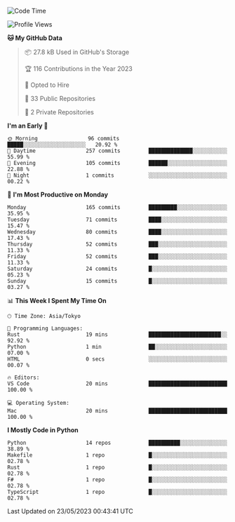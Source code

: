 <!--START_SECTION:waka-->
![Code Time](http://img.shields.io/badge/Code%20Time-669%20hrs%201%20min-blue)

![Profile Views](http://img.shields.io/badge/Profile%20Views-0-blue)

**🐱 My GitHub Data** 

> 📦 27.8 kB Used in GitHub's Storage 
 > 
> 🏆 116 Contributions in the Year 2023
 > 
> 💼 Opted to Hire
 > 
> 📜 33 Public Repositories 
 > 
> 🔑 2 Private Repositories 
 > 
**I'm an Early 🐤** 

```text
🌞 Morning                96 commits          █████░░░░░░░░░░░░░░░░░░░░   20.92 % 
🌆 Daytime                257 commits         ██████████████░░░░░░░░░░░   55.99 % 
🌃 Evening                105 commits         ██████░░░░░░░░░░░░░░░░░░░   22.88 % 
🌙 Night                  1 commits           ░░░░░░░░░░░░░░░░░░░░░░░░░   00.22 % 
```
📅 **I'm Most Productive on Monday** 

```text
Monday                   165 commits         █████████░░░░░░░░░░░░░░░░   35.95 % 
Tuesday                  71 commits          ████░░░░░░░░░░░░░░░░░░░░░   15.47 % 
Wednesday                80 commits          ████░░░░░░░░░░░░░░░░░░░░░   17.43 % 
Thursday                 52 commits          ███░░░░░░░░░░░░░░░░░░░░░░   11.33 % 
Friday                   52 commits          ███░░░░░░░░░░░░░░░░░░░░░░   11.33 % 
Saturday                 24 commits          █░░░░░░░░░░░░░░░░░░░░░░░░   05.23 % 
Sunday                   15 commits          █░░░░░░░░░░░░░░░░░░░░░░░░   03.27 % 
```


📊 **This Week I Spent My Time On** 

```text
🕑︎ Time Zone: Asia/Tokyo

💬 Programming Languages: 
Rust                     19 mins             ███████████████████████░░   92.92 % 
Python                   1 min               ██░░░░░░░░░░░░░░░░░░░░░░░   07.00 % 
HTML                     0 secs              ░░░░░░░░░░░░░░░░░░░░░░░░░   00.07 % 

🔥 Editors: 
VS Code                  20 mins             █████████████████████████   100.00 % 

💻 Operating System: 
Mac                      20 mins             █████████████████████████   100.00 % 
```

**I Mostly Code in Python** 

```text
Python                   14 repos            ██████████░░░░░░░░░░░░░░░   38.89 % 
Makefile                 1 repo              █░░░░░░░░░░░░░░░░░░░░░░░░   02.78 % 
Rust                     1 repo              █░░░░░░░░░░░░░░░░░░░░░░░░   02.78 % 
F#                       1 repo              █░░░░░░░░░░░░░░░░░░░░░░░░   02.78 % 
TypeScript               1 repo              █░░░░░░░░░░░░░░░░░░░░░░░░   02.78 % 
```




 Last Updated on 23/05/2023 00:43:41 UTC
<!--END_SECTION:waka-->
